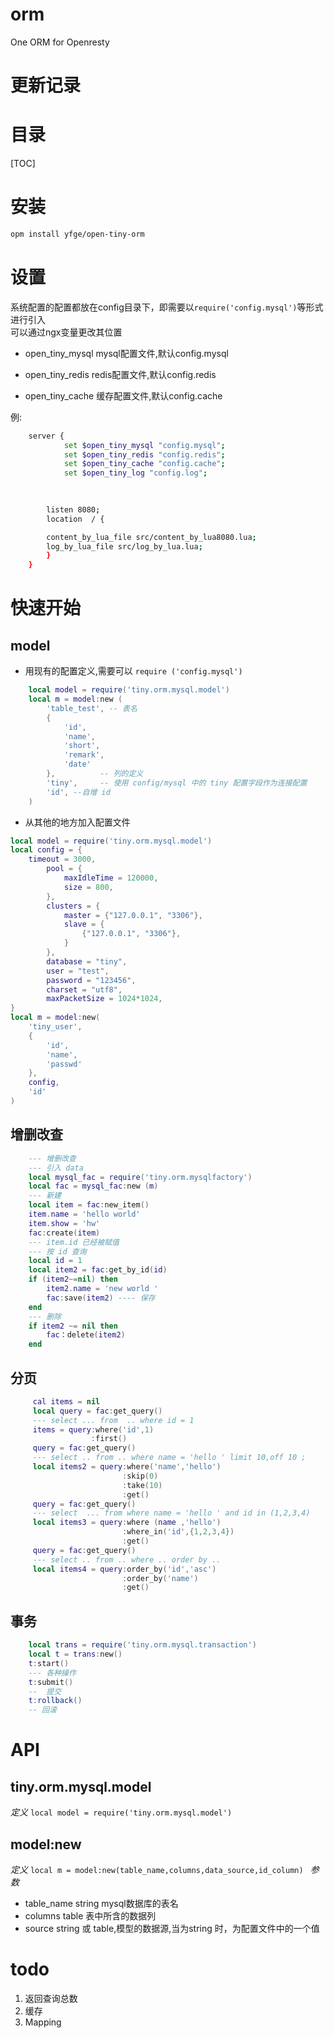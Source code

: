 # orm
One ORM for Openresty
# 更新记录


# 目录  

[TOC]  

# 安装  
```bash
opm install yfge/open-tiny-orm
```
# 设置
系统配置的配置都放在config目录下，即需要以`require('config.mysql')`等形式进行引入   
可以通过ngx变量更改其位置   
* open\_tiny\_mysql mysql配置文件,默认config.mysql       

* open\_tiny\_redis redis配置文件,默认config.redis    

* open\_tiny\_cache 缓存配置文件,默认config.cache     
    
例: 
```bash
	server {
            set $open_tiny_mysql "config.mysql";
            set $open_tiny_redis "config.redis";
            set $open_tiny_cache "config.cache";
            set $open_tiny_log "config.log";
		
        

   		listen 8080;
		location  / {

        content_by_lua_file	src/content_by_lua8080.lua;
        log_by_lua_file src/log_by_lua.lua;
		}
	}

```

# 快速开始  
## model

* 用现有的配置定义,需要可以 `require ('config.mysql') `
```lua  
    local model = require('tiny.orm.mysql.model')
    local m = model:new (
        'table_test', -- 表名
        {
            'id',
            'name',
            'short',
            'remark',
            'date'
        },          -- 列的定义
        'tiny',     -- 使用 config/mysql 中的 tiny 配置字段作为连接配置
        'id', --自增 id
    )
```

* 从其他的地方加入配置文件 
```lua
local model = require('tiny.orm.mysql.model')
local config = {
 	timeout = 3000,
        pool = {
            maxIdleTime = 120000,
            size = 800,
        },
        clusters = {
            master = {"127.0.0.1", "3306"},
            slave = {
                {"127.0.0.1", "3306"},
            }
        },
        database = "tiny",
        user = "test",
        password = "123456",
        charset = "utf8",
        maxPacketSize = 1024*1024,
}
local m = model:new(
    'tiny_user',
    {
        'id',
        'name',
        'passwd'
    },
    config,
    'id'
)
```
## 增删改查
```lua
    --- 增删改查
    --- 引入 data
    local mysql_fac = require('tiny.orm.mysqlfactory')
    local fac = mysql_fac:new (m)
    --- 新建
    local item = fac:new_item()
    item.name = 'hello world'
    item.show = 'hw'
    fac:create(item)
    --- item.id 已经被赋值
    --- 按 id 查询
    local id = 1
    local item2 = fac:get_by_id(id)
    if (item2~=nil) then
        item2.name = 'new world '
        fac:save(item2) ---- 保存
    end
    --- 删除
    if item2 ~= nil then
        fac：delete(item2)
    end

```

## 分页 
```lua
     cal items = nil
     local query = fac:get_query()
     --- select ... from  .. where id = 1
     items = query:where('id',1)
                  :first()
     query = fac:get_query()
     --- select .. from .. where name = 'hello ' limit 10,off 10 ;
     local items2 = query:where('name','hello')
                         :skip(0)
                         :take(10)
                         :get()
     query = fac:get_query()
     --- select  ... from where name = 'hello ' and id in (1,2,3,4)
     local items3 = query:where (name ,'hello')
                         :where_in('id',{1,2,3,4})
                         :get()
     query = fac:get_query()
     --- select .. from .. where .. order by ..
     local items4 = query:order_by('id','asc')
                         :order_by('name')
                         :get()


```

## 事务 

```lua
    local trans = require('tiny.orm.mysql.transaction')
    local t = trans:new()
    t:start()
    --- 各种操作
    t:submit()
    --  提交
    t:rollback()
    -- 回滚
```

# API
## tiny.orm.mysql.model 
*定义*  `local model = require('tiny.orm.mysql.model')`     
## model:new
*定义* `local m = model:new(table_name,columns,data_source,id_column) `
*参数*  
* table\_name  string  mysql数据库的表名
* columns   table 表中所含的数据列
* source    string  或 table,模型的数据源,当为string 时，为配置文件中的一个值
# todo 
1. 返回查询总数
2. 缓存 
3. Mapping
